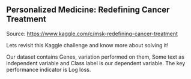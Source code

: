 ## Personalized Medicine: Redefining Cancer Treatment
Source: https://www.kaggle.com/c/msk-redefining-cancer-treatment

Lets revisit this Kaggle challenge and know more about solving it!

Our dataset contains Genes, variation performed on them, Some text as independent variable and Class label is our dependent variable. The key performance indicator is Log loss.
